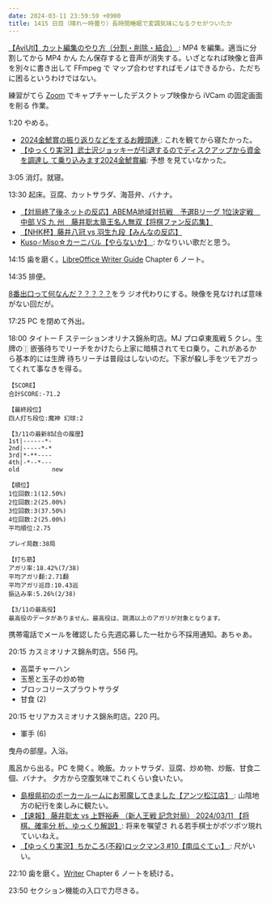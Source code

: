 ```yaml
---
date: 2024-03-11 23:59:59 +0900
title: 1415 日目（晴れ一時曇り）長時間睡眠で変調気味になるクセがついたか
---
```


[【AviUtl】カット編集のやり方（分割・削除・結合）
](https://sosakubiyori.com/aviutl-cut/): MP4 を編集。適当に分割してから MP4 かん
たん保存すると音声が消失する。いざとなれば映像と音声を別々に書き出して FFmpeg で
マップ合わせすればモノはできるから、ただちに困るというわけではない。

練習がてら [Zoom] でキャプチャーしたデスクトップ映像から iVCam の固定画面を削る
作業。

1:20 やめる。

* [2024金鯱賞の振り返りなどをするお饅頭達
  ](https://www.youtube.com/watch?v=1wW-Q4fIcZM): これを観てから寝たかった。
* [【ゆっくり実況】武士沢ジョッキーが引退するのでディスクアップから資金を調達し
  て乗り込みます2024金鯱賞編](https://www.youtube.com/watch?v=KF4O3vL-lE0): 予想
  を見ていなかった。

3:05 消灯。就寝。

13:30 起床。豆腐、カットサラダ、海苔弁、バナナ。

* [【対局終了後ネットの反応】ABEMA地域対抗戦　予選Bリーグ 1位決定戦　中部 VS 九
  州　藤井聡太竜王名人無双【将棋ファン反応集】
  ](https://www.youtube.com/watch?v=yrNaQtM1ztg)
* [【NHK杯】藤井八冠 vs 羽生九段【みんなの反応】
  ](https://www.youtube.com/watch?v=z_Qtz8_9gNg)
* [Kuso♂Miso☆カーニバル【やらないか】
  ](https://www.youtube.com/watch?v=ssY7mKlrLKw): かなりいい歌だと思う。

14:15 歯を磨く。[LibreOffice Writer Guide][Writer] Chapter 6 ノート。

14:35 排便。

[8番出口って何なんだ？？？？？](https://www.youtube.com/watch?v=NZiXHmm3XMY)をラ
ジオ代わりにする。映像を見なければ意味がない回だが。

17:25 PC を閉めて外出。

18:00 タイトー F ステーションオリナス錦糸町店。MJ プロ卓東風戦 5 クレ。生牌の🀑
嵌張待ちでリーチをかけたら上家に暗槓されてモロ乗り。これがあるから基本的には生牌
待ちリーチは普段はしないのだ。下家が躱し手をツモアガってくれて事なきを得る。

```text
【SCORE】
合計SCORE:-71.2

【最終段位】
四人打ち段位:魔神 幻球:2

【3/11の最新8試合の履歴】
1st|------*-
2nd|-----*-*
3rd|*-**----
4th|-*--*---
old         new

【順位】
1位回数:1(12.50%)
2位回数:2(25.00%)
3位回数:3(37.50%)
4位回数:2(25.00%)
平均順位:2.75

プレイ局数:38局

【打ち筋】
アガリ率:18.42%(7/38)
平均アガリ翻:2.71翻
平均アガリ巡目:10.43巡
振込み率:5.26%(2/38)

【3/11の最高役】
最高役のデータがありません。最高役は、跳満以上のアガリが対象となります。
```

携帯電話でメールを確認したら先週応募した一社から不採用通知。あちゃあ。

20:15 カスミオリナス錦糸町店。556 円。

* 高菜チャーハン
* 玉葱と玉子の炒め物
* ブロッコリースプラウトサラダ
* 甘食 (2)

20:15 セリアカスミオリナス錦糸町店。220 円。

* 軍手 (6)

曳舟の部屋。入浴。

風呂から出る。PC を開く。晩飯。カットサラダ、豆腐、炒め物、炒飯、甘食二個、バナナ。
夕方から空腹気味でこれくらい食いたい。

* [島根県初のポーカールームにお邪魔してきました【アンツ松江店】
  ](https://www.youtube.com/watch?v=la0CyA8J_EY): 山陰地方の紀行を楽しみに観たい。
* [【速報】 藤井聡太 vs 上野裕寿 （新人王戦 記念対局） 2024/03/11 【将棋、確率分
  析、ゆっくり解説】](https://www.youtube.com/watch?v=tazlioteFPM): 将来を嘱望さ
  れる若手棋士がポツポツ現れていいねえ。
* [【ゆっくり実況】ちかころ(不殺)ロックマン3 #10【南瓜ぐてぃ】
  ](https://www.youtube.com/watch?v=G8s2_7UJf4Q): 尺がいい。

22:10 歯を磨く。[Writer] Chapter 6 ノートを続ける。

23:50 セクション機能の入口で力尽きる。

[Writer]: https://documentation.libreoffice.org/en/english-documentation/writer/
[Zoom]: https://zoom.us/
